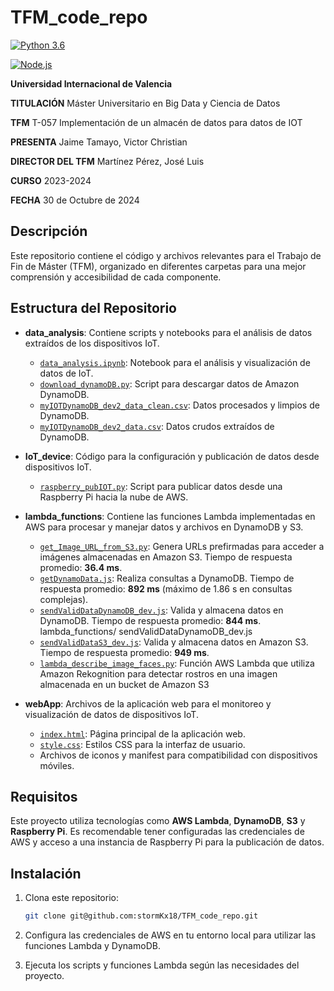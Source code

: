 # TFM_code_repo

[![Python 3.6](https://img.shields.io/badge/python-3.6-blue.svg)](https://www.python.org/downloads/release/python-360/)

[![Node.js](https://img.shields.io/badge/node.js-v14.17.6-green.svg)](https://nodejs.org/en/download/)

**Universidad Internacional de Valencia**

**TITULACIÓN** Máster Universitario en Big Data y Ciencia de Datos

**TFM** T-057 Implementación de un almacén de datos para datos de IOT

**PRESENTA** Jaime Tamayo, Victor Christian

**DIRECTOR DEL TFM** Martínez Pérez, José Luis

**CURSO** 2023-2024

**FECHA** 30 de Octubre de 2024

## Descripción

Este repositorio contiene el código y archivos relevantes para el Trabajo de Fin de Máster (TFM), organizado en diferentes carpetas para una mejor comprensión y accesibilidad de cada componente.

## Estructura del Repositorio

- **data_analysis**: Contiene scripts y notebooks para el análisis de datos extraídos de los dispositivos IoT.

  - [`data_analysis.ipynb`](./data_analysis/data_analysis.ipynb): Notebook para el análisis y visualización de datos de IoT.
  - [`download_dynamoDB.py`](./data_analysis/download_dynamoDB.py): Script para descargar datos de Amazon DynamoDB.
  - [`myIOTDynamoDB_dev2_data_clean.csv`](./data_analysis/myIOTDynamoDB_dev2_data_clean.csv): Datos procesados y limpios de DynamoDB.
  - [`myIOTDynamoDB_dev2_data.csv`](./data_analysis/myIOTDynamoDB_dev2_data.csv): Datos crudos extraídos de DynamoDB.

- **IoT_device**: Código para la configuración y publicación de datos desde dispositivos IoT.

  - [`raspberry_pubIOT.py`](./IoT_device/raspberry_pubIOT.py): Script para publicar datos desde una Raspberry Pi hacia la nube de AWS.

- **lambda_functions**: Contiene las funciones Lambda implementadas en AWS para procesar y manejar datos y archivos en DynamoDB y S3.

  - [`get_Image_URL_from_S3.py`](./lambda_functions/get_Image_URL_from_S3.py): Genera URLs prefirmadas para acceder a imágenes almacenadas en Amazon S3. Tiempo de respuesta promedio: **36.4 ms**.
  - [`getDynamoData.js`](./lambda_functions/getDynamoData.js): Realiza consultas a DynamoDB. Tiempo de respuesta promedio: **892 ms** (máximo de 1.86 s en consultas complejas).
  - [`sendValidDataDynamoDB_dev.js`](./lambda_functions/sendValidDataDynamoDB_dev.js): Valida y almacena datos en DynamoDB. Tiempo de respuesta promedio: **844 ms**.
    lambda_functions/ sendValidDataDynamoDB_dev.js
  - [`sendValidDataS3_dev.js`](./lambda_functions/sendValidDataS3_dev.js): Valida y almacena datos en Amazon S3. Tiempo de respuesta promedio: **949 ms**.
  - [`lambda_describe_image_faces.py`](./lambda_functions/lambda_describe_image_faces.py): Función AWS Lambda que utiliza Amazon Rekognition para detectar rostros en una imagen almacenada en un bucket de Amazon S3

- **webApp**: Archivos de la aplicación web para el monitoreo y visualización de datos de dispositivos IoT.
  - [`index.html`](./webApp/index.html): Página principal de la aplicación web.
  - [`style.css`](./webApp/style.css): Estilos CSS para la interfaz de usuario.
  - Archivos de iconos y manifest para compatibilidad con dispositivos móviles.

## Requisitos

Este proyecto utiliza tecnologías como **AWS Lambda**, **DynamoDB**, **S3** y **Raspberry Pi**. Es recomendable tener configuradas las credenciales de AWS y acceso a una instancia de Raspberry Pi para la publicación de datos.

## Instalación

1. Clona este repositorio:
   ```bash
   git clone git@github.com:stormKx18/TFM_code_repo.git
   ```
2. Configura las credenciales de AWS en tu entorno local para utilizar las funciones Lambda y DynamoDB.

3. Ejecuta los scripts y funciones Lambda según las necesidades del proyecto.
